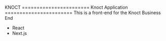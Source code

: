 KNOCT
======================= Knoct Application ======================= 
This is a front-end for the Knoct Business End 

- React 
- Next.js
